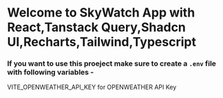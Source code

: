 # Welcome to SkyWatch App with React,Tanstack Query,Shadcn UI,Recharts,Tailwind,Typescript

### If you want to use this proeject make sure to create a `.env` file with following variables -

VITE_OPENWEATHER_API_KEY for OPENWEATHER API Key
